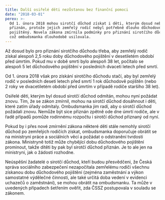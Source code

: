 ```yaml
---
title: Další osiřelé děti nezůstanou bez finanční pomoci
date: "2018-03-01"
perex: >-
  Od 1. února 2018 mohou sirotčí důchod získat i děti, kterým dosud nebyl
  přiznán, protože jejich zemřelý rodič nebyl potřebně dlouho důchodově
  pojištěný. Novela zákona zmírnila podmínky pro přiznání sirotčího důchodu, o
  což ombudsmanka dlouhodobě usilovala.
---
```




Až dosud bylo pro přiznání sirotčího důchodu třeba, aby zemřelý rodič získal alespoň 2,5 roku doby důchodového pojištění v desetiletém období před úmrtím. Pokud mu v době smrti bylo alespoň 38 let, počítalo se alespoň 5 let důchodového pojištění v posledních dvaceti letech před smrtí. 



Od 1. února 2018 však pro získání sirotčího důchodu stačí, aby byl zemřelý rodič v posledních deseti letech před smrtí 1 rok důchodově pojištěn (nebo 2 roky ve dvacetiletém období před úmrtím v případě rodiče staršího 38 let).



Osiřelé děti, kterým byl dosud sirotčí důchod odmítán, mohou nyní požádat znovu. Tím, že se zákon zmírnil, mohou na sirotčí důchod dosáhnout i děti, které zatím úřady odmítaly. Ombudsmanka jim radí, aby o sirotčí důchod požádali znovu. Nemůže být sice přiznán zpětně ode dne úmrtí rodiče, ale v řadě případů pomůže rodinnému rozpočtu i sirotčí důchod přiznaný od nyní.



Pokud by i přes nové zmírnění zákona některé děti stále nemohly sirotčí důchod po zemřelých rodičích získat, ombudsmanka doporučuje obrátit se na ministryni práce a sociálních věcí a požádat o odstranění tvrdosti zákona. Ministryně totiž může chybějící dobu důchodového pojištění prominout, takže dítěti by pak byl sirotčí důchod přiznán. Je to ale jen na ministryni, jak o žádosti rozhodne. 



Neúspěšní žadatelé o sirotčí důchod, kteří budou přesvědčeni, že Česká správa sociálního zabezpečení nezapočítala zemřelému rodiči všechnu získanou dobu důchodového pojištění (zejména zaměstnání a výkon samostatné výdělečné činnosti, ale také určitá doba vedení v evidenci uchazečů o zaměstnání), se mohou obrátit na ombudsmanku. Ta může v uvedených případech šetřením ověřit, zda ČSSZ postupovala v souladu se zákonem.


